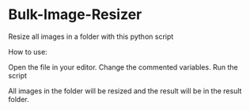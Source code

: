 # Bulk-Image-Resizer
Resize all images in a folder with this python script

How to use:

Open the file in your editor.
Change the commented variables.
Run the script

All images in the folder will be resized and the result will be in the result folder.
